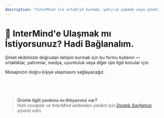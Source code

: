 ```yaml
---
description: "InterMind ile ortaklık kurmak, yatırım yapmak veya yönetim ekibimize ulaşmak mı istiyorsunuz? İş sorguları, medya talepleri veya hukuki konular için bu formu kullanın."
---
```


# 🤝 InterMind'e Ulaşmak mı İstiyorsunuz? Hadi Bağlanalım.

Şirket ekibimizle doğrudan iletişim kurmak için bu formu kullanın —  
ortaklıklar, yatırımlar, medya, uyumluluk veya diğer işle ilgili konular için.

Mesajınızın doğru kişiye ulaşmasını sağlayacağız.

<br>

<ContactForm
  :inline="true"
  formStyle="margin: 1rem auto;"
  categoryLabel="Bizimle iletişime geçme nedeniniz nedir? *"
  categoryPlaceholderText="Konunuzu seçin..."
  messageLabel="Mesaj *"
  messagePlaceholderText="Değerlendirmemizi istediğiniz ilgili geçmiş bilgileri, zaman çizelgelerini veya bağlamı paylaşın."
  buttonText="Mesajınızı gönderin"  
  :services="[
    'Stratejik ortaklık fırsatı',
    'Yatırım veya finansman görüşmesi',
    'Kurumsal çözüm sorgusu',
    'Medya ve basın talebi',
    'Hukuki veya uyumluluk konusu',
    'Güvenlik endişesi veya raporu',
    'İş geliştirme teklifi',
    'Genel iş sorgusu'
  ]"
/>

<br>

> **Ürünle ilgili yardıma mı ihtiyacınız var?**  
> _Hızlı cevaplar ve InterMind ekibinden yardım için [Destek Sayfamızı](../help) ziyaret edin._